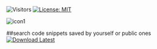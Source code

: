![Visitors](https://api.visitorbadge.io/api/visitors?path=https%3A%2F%2Fgithub.com%2Ftitaniummachine1%2FSniper_Code_Hub&label=Visitors&countColor=%23263759&style=plastic)
[![License: MIT](https://img.shields.io/badge/License-MIT-yellow.svg)](https://opensource.org/licenses/MIT)

![icon1](https://user-images.githubusercontent.com/78664175/234630464-f16a03b0-bf3d-41bf-9728-2331b3a2cd70.png)

##search code snippets saved by yourself or public ones
[![Download Latest](https://img.shields.io/github/downloads/titaniummachine1/Api_Snippet_Hub/total.svg?style=for-the-badge&logo=download&label=Download%20Latest)](https://github.com/titaniummachine1/Api_Snippet_Hub/releases/latest/download/Api_Snippet_Hub.py)

